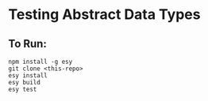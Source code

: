 # Testing Abstract Data Types

## To Run:

```
npm install -g esy
git clone <this-repo>
esy install
esy build
esy test
```
